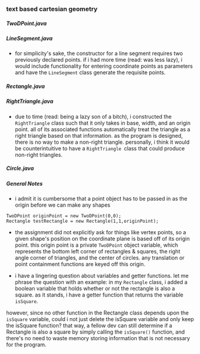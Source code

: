 ### text based cartesian geometry 

##### TwoDPoint.java

##### LineSegment.java

* for simplicity's sake, the constructor for a line segment requires two previously declared points.  if i had more time (read: was less lazy), i would include functionality for entering coordinate points as parameters and have the `LineSegment` class generate the requisite points.

##### Rectangle.java

##### RightTriangle.java

* due to time (read: being a lazy son of a bitch), i constructed the `RightTriangle` class such that it only takes in base, width, and an origin point.  all of its associated functions automatically treat the triangle as a right triangle based on that information.  as the program is designed, there is no way to make a non-right triangle.  personally, i think it would be counterintuitive to have a `RightTriangle `class that could produce non-right triangles.

##### Circle.java

##### General Notes


* i admit it is cumbersome that a point object has to be passed in as the origin before we can make any shapes

```
TwoDPoint originPoint = new TwoDPoint(0,0);
Rectangle testRectangle = new Rectangle(1,1,originPoint);
```
       
* the assignment did not explicitly ask for things like vertex points, so a given shape's position on the coordinate plane is based off of its origin point.  this origin point is a private `TwoDPoint` object variable, which represents the bottom left corner of rectangles & squares, the right angle corner of triangles, and the center of circles.  any translation or point containment functions are keyed off this origin.


* i have a lingering question about variables and getter functions.  let me phrase the question with an example: in my `Rectangle` class, i added a boolean variable that holds whether or not the rectangle is also a square.  as it stands, i have a getter function that returns the variable `isSquare`.

however, since no other function in the Rectangle class depends upon the `isSquare` variable, could i not just delete the isSquare variable and only keep the isSquare function?  that way, a fellow dev can still determine if a Rectangle is also a square by simply calling the `isSquare()` function, and there's no need to waste memory storing information that is not necessary for the program.




